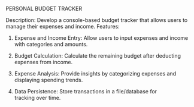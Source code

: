 PERSONAL BUDGET TRACKER

Description: Develop a console-based budget tracker that allows users to manage their expenses and income. Features:

1. Expense and Income Entry: Allow users to input expenses and income with categories and amounts.

2. Budget Calculation: Calculate the remaining budget after deducting expenses from income.

3. Expense Analysis: Provide insights by categorizing expenses and displaying spending trends.

4. Data Persistence: Store transactions in a file/database for tracking over time.
